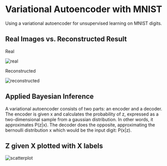 # Variational Autoencoder with MNIST
Using a variational autoencoder for unsupervised learning on MNIST digits.

## Real Images vs. Reconstructed Result
Real

![real](http://i65.tinypic.com/bhwy0l.jpg)

Reconstructed

![reconstructed](http://i63.tinypic.com/2le6hqx.jpg)

## Applied Bayesian Inference
A variational autoencoder consists of two parts: an encoder and a decoder. The encoder is given x and calculates the probability of z, expressed as a two-dimensional sample from a gaussian distribution. In other words, it approximates P(z|x). The decoder does the opposite, approximating the bernoulli distribution x which would be the input digit: P(x|z).

## Z given X plotted with X labels
![scatterplot](http://i68.tinypic.com/oaygjb.png)
